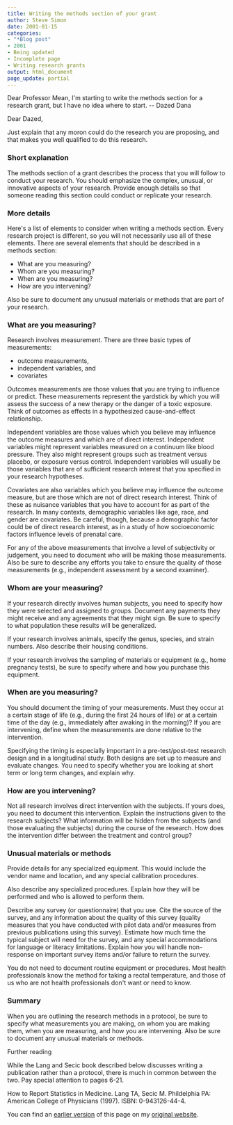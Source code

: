 ```yaml
---
title: Writing the methods section of your grant
author: Steve Simon
date: 2001-01-15
categories:
- "*Blog post"
- 2001
- Being updated
- Incomplete page
- Writing research grants
output: html_document
page_update: partial
---
```


Dear Professor Mean, I'm starting to write the methods section for a research grant, but I have no idea where to start. -- Dazed Dana

<!---More--->

Dear Dazed,

Just explain that any moron could do the research you are proposing, and that makes you well qualified to do this research.

### Short explanation

The methods section of a grant describes the process that you will follow to conduct your research. You should emphasize the complex, unusual, or innovative aspects of your research. Provide enough details so that someone reading this section could conduct or replicate your research.

### More details

Here's a list of elements to consider when writing a methods section. Every research project is different, so you will not necessarily use all of these elements. There are several elements that should be described in a methods section:

+ What are you measuring?
+ Whom are you measuring?
+ When are you measuring?
+ How are you intervening?

Also be sure to document any unusual materials or methods that are part of your research.

### What are you measuring?

Research involves measurement. There are three basic types of measurements:

+ outcome measurements,
+ independent variables, and
+ covariates

Outcomes measurements are those values that you are trying to influence or predict. These measurements represent the yardstick by which you will assess the success of a new therapy or the danger of a toxic exposure. Think of outcomes as effects in a hypothesized cause-and-effect relationship.

Independent variables are those values which you believe may influence the outcome measures and which are of direct interest. Independent variables might represent variables measured on a continuum like blood pressure. They also might represent groups such as treatment versus placebo, or exposure versus control. Independent variables will usually be those variables that are of sufficient research interest that you specified in your research hypotheses.

Covariates are also variables which you believe may influence the outcome measure, but are those which are not of direct research interest. Think of these as nuisance variables that you have to account for as part of the research. In many contexts, demographic variables like age, race, and gender are covariates. Be careful, though, because a demographic factor could be of direct research interest, as in a study of how socioeconomic factors influence levels of prenatal care.

For any of the above measurements that involve a level of subjectivity or judgement, you need to document who will be making those measurements. Also be sure to describe any efforts you take to ensure the quality of those measurements (e.g., independent assessment by a second examiner).

### Whom are your measuring?

If your research directly involves human subjects, you need to specify how they were selected and assigned to groups. Document any payments they might receive and any agreements that they might sign. Be sure to specify to what population these results will be generalized.

If your research involves animals, specify the genus, species, and strain numbers. Also describe their housing conditions.

If your research involves the sampling of materials or equipment (e.g., home pregnancy tests), be sure to specify where and how you purchase this equipment.

### When are you measuring?

You should document the timing of your measurements. Must they occur at a certain stage of life (e.g., during the first 24 hours of life) or at a certain time of the day (e.g., immediately after awaking in the morning)? If you are intervening, define when the measurements are done relative to the intervention.

Specifying the timing is especially important in a pre-test/post-test research design and in a longitudinal study. Both designs are set up to measure and evaluate changes. You need to specify whether you are looking at short term or long term changes, and explain why.

### How are you intervening?

Not all research involves direct intervention with the subjects. If yours does, you need to document this intervention. Explain the instructions given to the research subjects? What information will be hidden from the subjects (and those evaluating the subjects) during the course of the research. How does the intervention differ between the treatment and control group?

### Unusual materials or methods

Provide details for any specialized equipment. This would include the vendor name and location, and any special calibration procedures.

Also describe any specialized procedures. Explain how they will be performed and who is allowed to perform them.

Describe any survey (or questionnaire) that you use. Cite the source of the survey, and any information about the quality of this survey (quality measures that you have conducted with pilot data and/or measures from previous publications using this survey). Estimate how much time the typical subject will need for the survey, and any special accommodations for language or literacy limitations. Explain how you will handle non-response on important survey items and/or failure to return the survey.

You do not need to document routine equipment or procedures. Most health professionals know the method for taking a rectal temperature, and those of us who are not health professionals don't want or need to know.

### Summary

When you are outlining the research methods in a protocol, be sure to specify what measurements you are making, on whom you are making them, when you are measuring, and how you are intervening. Also be sure to document any unusual materials or methods.

Further reading

While the Lang and Secic book described below discusses writing a publication rather than a protocol, there is much in common between the two. Pay special attention to pages 6-21.

How to Report Statistics in Medicine.
Lang TA, Secic M.
Phildelphia PA: American College of Physicians (1997).
ISBN: 0-943126-44-4.

You can find an [earlier version][sim1] of this page on my [original website][sim2].

[sim1]: http://www.pmean.com/01/methods.html
[sim2]: http://www.pmean.com/original_site.html
